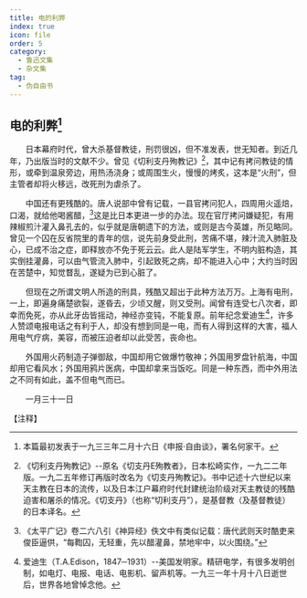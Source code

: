 ```yaml
---
title: 电的利弊
index: true
icon: file
order: 5
category:
  - 鲁迅文集
  - 杂文集
tag:  
  - 伪自由书
---
```


## 电的利弊[^①]

　　日本幕府时代，曾大杀基督教徒，刑罚很凶，但不准发表，世无知者。到近几年，乃出版当时的文献不少。曾见《切利支丹殉教记》[^②]，其中记有拷问教徒的情形，或牵到温泉旁边，用热汤浇身；或周围生火，慢慢的烤炙，这本是“火刑”，但主管者却将火移远，改死刑为虐杀了。

　　中国还有更残酷的。唐人说部中曾有记载，一县官拷问犯人，四周用火遥焙，口渴，就给他喝酱醋，[^③]这是比日本更进一步的办法。现在官厅拷问嫌疑犯，有用辣椒煎汁灌入鼻孔去的，似乎就是唐朝遗下的方法，或则是古今英雄，所见略同。曾见一个囚在反省院里的青年的信，说先前身受此刑，苦痛不堪，辣汁流入肺脏及心，已成不治之症，即释放亦不免于死云云。此人是陆军学生，不明内脏构造，其实倒挂灌鼻，可以由气管流入肺中，引起致死之病，却不能进入心中；大约当时因在苦楚中，知觉瞀乱，遂疑为已到心脏了。

　　但现在之所谓文明人所造的刑具，残酷又超出于此种方法万万。上海有电刑，一上，即遍身痛楚欲裂，遂昏去，少顷又醒，则又受刑。闻曾有连受七八次者，即幸而免死，亦从此牙齿皆摇动，神经亦变钝，不能复原。前年纪念爱迪生[^④]，许多人赞颂电报电话之有利于人，却没有想到同是一电，而有人得到这样的大害，福人用电气疗病，美容，而被压迫者却以此受苦，丧命也。

　　外国用火药制造子弹御敌，中国却用它做爆竹敬神；外国用罗盘针航海，中国却用它看风水；外国用鸦片医病，中国却拿来当饭吃。同是一种东西，而中外用法之不同有如此，盖不但电气而已。

　　一月三十一日

【注释】

[^①]:本篇最初发表于一九三三年二月十六日《申报·自由谈》，署名何家干。

[^②]:《切利支丹殉教记》--原名《切支丹E殉教者》，日本松崎实作，一九二二年版。一九二五年修订再版时改名为《切支丹殉教记》。书中记述十六世纪以来天主教在日本的流传，以及日本江户幕府时代封建统治阶级对天主教徒的残酷迫害和屠杀的情况。《切支丹》（也称“切利支丹”），是基督教（及基督教徒）的日本译名。

[^③]:《太平广记》卷二六八引《神异经》佚文中有类似记载：唐代武则天时酷吏来俊臣逼供，“每鞫囚，无轻重，先以醋灌鼻，禁地牢中，以火围绕。”

[^④]:爱迪生（T.A.Edison，1847─1931）--美国发明家。精研电学，有很多发明创制，如电灯、电报、电话、电影机、留声机等。一九三一年十月十八日逝世后，世界各地曾悼念他。
